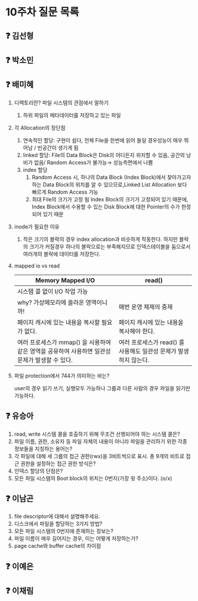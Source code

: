 # 10주차 질문 목록

## ❓ 김선형


## ❓ 박소민


## ❓ 배미혜
1. 디렉토리란? 파일 시스템의 관점에서 말하기
    1. 하위 파일의 메타데이터를 저장하고 있는 파일
2. 각 Allocation의 장단점
    1. 연속적인 할당: 구현이 쉽다, 전체 File을 한번에 읽어 들일 경우성능이 매우 뛰어남 / 빈공간이 생기게 됨
    2. linked 할당: File의 Data Block은 Disk의 어디든지 위치할 수 있음, 공간의 낭비가 없음/ Random Access가 불가능→ 성능측면에서 나쁨
    3. index 할당
        1. Random Access 시, 하나의 Data Block (Index Block)에서 찾아가고자 하는 Data Block의 위치를 알 수 있으므로,Linked List Allocation 보다 빠르게 Random Access 가능
        2. 최대 File의 크기가 고정 됨
        Index Block의 크기가 고정되어 있기 때문에, Index Block에서 수용할 수 있는 Disk Block에 대한 Pointer의 수가 한정되어 있기 때문
3. inode가 필요한 이유
    1. 작은 크기의 블락의 경우 index allocation과 비슷하게 작동한다. 하지만 블락의 크기가 커질경우 하나의 블락으로는 부족해지므로 인덱스테이블을 둠으로서 여러개의 블락에 데이터를 저장한다.
4. mapped io vs read
    
    
    | Memory Mapped I/O | read() |
    | --- | --- |
    | 시스템 콜 없이 I/O 작업 가능
    why? 가상메모리에 올라온 영역이니까! | 매번 운영 체제의 중재 |
    | 페이지 캐시에 있는 내용을 복사할 필요가 없다. | 페이지 캐시에 있는 내용을 복사해야 한다. |
    | 여러 프로세스가 mmap() 을 사용하여 같은 영역을 공유하여 사용하면 일관성 문제가 발생할 수 있다. | 여러 프로세스가 read() 를 사용해도 일관성 문제가 발생하지 않는다. |
5. 파일 protection에서 744가 의미하는 바는?
    
    user의 경우 읽기 쓰기, 실행모두 가능하나 그룹과 다른 사람의 경우 파일을 읽기만 가능하다.


## ❓ 유승아

1. read, write 시스템 콜을 호출하기 위해 무조건 선행되어야 하는 시스템 콜은?
2. 파일 이름, 권한, 소유자 등 파일 자체의 내용이 아니라 파일을 관리하기 위한 각종 정보들을 지칭하는 용어는?
3. 각 파일에 대해 세 그룹의 접근 권한(rwx)을 3비트씩으로 표시. 총 9개의 비트로 접근 권한을 설정하는 접근 권한 방식은?
4. 인덱스 할당의 단점은?
5. 모든 파일 시스템의 Boot block의 위치는 0번지(가장 윗 주소)이다. (o/x)

## ❓ 이남곤

1. file descriptor에 대해서 설명해주세요.
2. 디스크에서 파일을 할당하는 3가지 방법?
3. 모든 파일 시스템의 0번지에 존재하는 정보는?
4. 파일 이름이 매우 길어지는 경우, 이는 어떻게 저장하는가?
5. page cache와 buffer cache의 차이점

## ❓ 이예은


## ❓ 이채림
